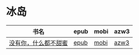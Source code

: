 # 冰岛

| 书名 | epub | mobi | azw3 |
| --- | --- | --- | --- |
| [没有你，什么都不甜蜜](None) | [epub](None) | [mobi](None) | [azw3](None) |
